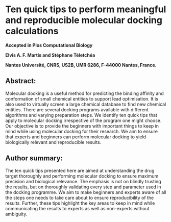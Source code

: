 # Ten quick tips to perform meaningful and reproducible molecular docking calculations
**Accepted in Plos Computational Biology** 

**Elvis A. F. Martis and Stéphane Téletchéa**

**Nantes Université, CNRS, US2B, UMR 6286, F-44000 Nantes, France.**

## Abstract: 
Molecular docking is a useful method for predicting the binding affinity and conformation of small chemical entities to support lead optimisation. It is also used to virtually screen a large chemical database to find new chemical entities. There are several docking programs available with different algorithms and varying preparation steps. We identify ten quick tips that apply to molecular docking irrespective of the program one might choose. Our objective is to provide the beginners with important things to keep in mind while using molecular docking for their research. We aim to ensure that experts and beginners can perform molecular docking to yield biologically relevant and reproducible results. 

## Author summary:
The ten quick tips presented here are aimed at understanding the drug target thoroughly and performing molecular docking to ensure maximum precision and biological relevance. The emphasis is not on blindly trusting the results, but on thoroughly validating every step and parameter used in the docking programme. We aim to make beginners and experts aware of all the steps one needs to take care about to ensure reproducibility of the results. Further, these tips highlight the key areas to keep in mind while communicating the results to experts as well as non-experts without ambiguity. 
